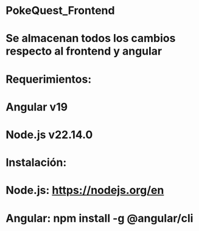 # PokeQuest_Frontend
# Se almacenan todos los cambios respecto al frontend y angular
# Requerimientos:
# Angular v19
# Node.js v22.14.0
# Instalación:
# Node.js: https://nodejs.org/en
# Angular: npm install -g @angular/cli
